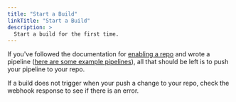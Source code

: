 ```yaml
---
title: "Start a Build"
linkTitle: "Start a Build"
description: >
  Start a build for the first time.
---
```


If you've followed the documentation for [enabling a repo](/docs/usage/enable_repo.md) and wrote a pipeline ([here are some example pipelines](None)), all that should be left is to push your pipeline to your repo.

If a build does not trigger when your push a change to your repo, check the webhook response to see if there is an error.
